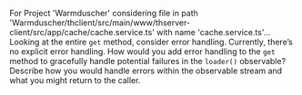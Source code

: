 For Project 'Warmduscher' considering file in path 'Warmduscher/thclient/src/main/www/thserver-client/src/app/cache/cache.service.ts' with name 'cache.service.ts'... 
Looking at the entire `get` method, consider error handling. Currently, there’s no explicit error handling. How would you add error handling to the `get` method to gracefully handle potential failures in the `loader()` observable? Describe how you would handle errors within the observable stream and what you might return to the caller.
